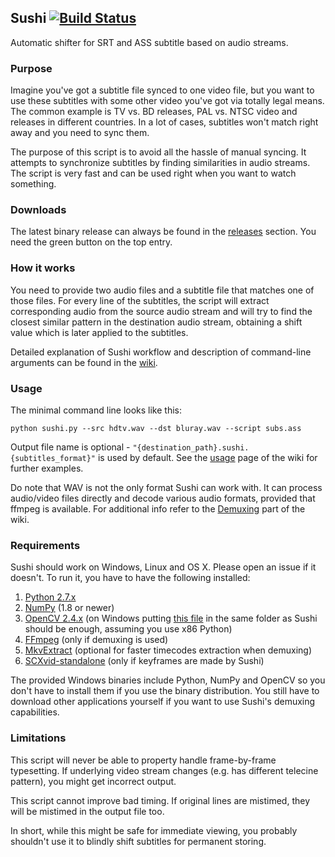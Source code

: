 ## Sushi [![Build Status](https://travis-ci.org/tp7/Sushi.svg?branch=master)](https://travis-ci.org/tp7/Sushi)
Automatic shifter for SRT and ASS subtitle based on audio streams.

### Purpose
Imagine you've got a subtitle file synced to one video file, but you want to use these subtitles with some other video you've got via totally legal means. The common example is TV vs. BD releases, PAL vs. NTSC video and releases in different countries. In a lot of cases, subtitles won't match right away and you need to sync them.

The purpose of this script is to avoid all the hassle of manual syncing. It attempts to synchronize subtitles by finding similarities in audio streams. The script is very fast and can be used right when you want to watch something.

### Downloads
The latest binary release can always be found in the [releases][1] section. You need the green button on the top entry.

### How it works
You need to provide two audio files and a subtitle file that matches one of those files. For every line of the subtitles, the script will extract corresponding audio from the source audio stream and will try to find the closest similar pattern in the destination audio stream, obtaining a shift value which is later applied to the subtitles.

Detailed explanation of Sushi workflow and description of command-line arguments can be found in the [wiki][2].

### Usage
The minimal command line looks like this:
```
python sushi.py --src hdtv.wav --dst bluray.wav --script subs.ass
```
Output file name is optional - `"{destination_path}.sushi.{subtitles_format}"` is used by default. See the [usage][3] page of the wiki for further examples.

Do note that WAV is not the only format Sushi can work with. It can process audio/video files directly and decode various audio formats, provided that ffmpeg is available. For additional info refer to the [Demuxing][4] part of the wiki.

### Requirements
Sushi should work on Windows, Linux and OS X. Please open an issue if it doesn't. To run it, you have to have the following installed:

1. [Python 2.7.x][5]
2. [NumPy][6] (1.8 or newer)
3. [OpenCV 2.4.x][7] (on Windows putting [this file][8] in the same folder as Sushi should be enough, assuming you use x86 Python)
4. [FFmpeg][9] (only if demuxing is used)
5. [MkvExtract][10] (optional for faster timecodes extraction when demuxing)
6. [SCXvid-standalone][11] (only if keyframes are made by Sushi)

The provided Windows binaries include Python, NumPy and OpenCV so you don't have to install them if you use the binary distribution. You still have to download other applications yourself if you want to use Sushi's demuxing capabilities.

### Limitations
This script will never be able to property handle frame-by-frame typesetting. If underlying video stream changes (e.g. has different telecine pattern), you might get incorrect output.

This script cannot improve bad timing. If original lines are mistimed, they will be mistimed in the output file too.

In short, while this might be safe for immediate viewing, you probably shouldn't use it to blindly shift subtitles for permanent storing.


  [1]: https://github.com/tp7/Sushi/releases
  [2]: https://github.com/tp7/Sushi/wiki
  [3]: https://github.com/tp7/Sushi/wiki/Examples
  [4]: https://github.com/tp7/Sushi/wiki/Demuxing
  [5]: https://www.python.org/downloads/
  [6]: http://www.scipy.org/scipylib/download.html
  [7]: http://opencv.org/
  [8]: https://dl.dropboxusercontent.com/u/54253260/DoNotDelete/cv2.pyd
  [9]: http://www.ffmpeg.org/download.html
  [10]: http://www.bunkus.org/videotools/mkvtoolnix/downloads.html
  [11]: https://github.com/soyokaze/SCXvid-standalone/releases
